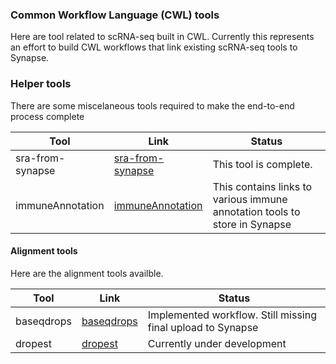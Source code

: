 ### Common Workflow Language (CWL) tools
Here are tool related to scRNA-seq built in CWL. Currently this represents an effort to build CWL workflows that link existing scRNA-seq tools to Synapse. 

### Helper tools
There are some miscelaneous tools required to make the end-to-end process complete

| Tool | Link | Status | 
| ---- | ---- | ------ |
| sra-from-synapse | [sra-from-synapse](sra-from-synapse) | This tool is complete.
| immuneAnnotation | [immuneAnnotation](immuneAnnotation) | This contains links to various immune annotation tools to store in Synapse |

#### Alignment tools
Here are the alignment tools availble.

| Tool | Link | Status | 
| --- | --- | --- |
| baseqdrops | [baseqdrops](baseqdrops/) | Implemented workflow. Still missing final upload to Synapse |
| dropest | [dropest](dropest/) | Currently under development | 



